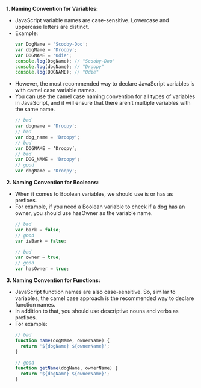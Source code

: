 **1. Naming Convention for Variables:**
  - JavaScript variable names are case-sensitive. Lowercase and uppercase letters are distinct.
  - Example:
    ```js
    var DogName = 'Scooby-Doo';
    var dogName = 'Droopy';
    var DOGNAME = 'Odie';
    console.log(DogName); // "Scooby-Doo"
    console.log(dogName); // "Droopy"
    console.log(DOGNAME); // "Odie"
    ```
  - However, the most recommended way to declare JavaScript variables is with camel case variable names.
  - You can use the camel case naming convention for all types of variables in JavaScript, and it will ensure that there aren’t multiple variables with the same name.
    ```js
    // bad
    var dogname = 'Droopy'; 
    // bad
    var dog_name = 'Droopy'; 
    // bad
    var DOGNAME = ‘Droopy’; 
    // bad
    var DOG_NAME = 'Droopy'; 
    // good
    var dogName = 'Droopy';
    ```
  
**2. Naming Convention for Booleans:**
  - When it comes to Boolean variables, we should use is or has as prefixes. 
  - For example, if you need a Boolean variable to check if a dog has an owner, you should use hasOwner as the variable name.
    ```js
    // bad
    var bark = false;
    // good
    var isBark = false;

    // bad
    var owner = true;
    // good
    var hasOwner = true;
    ```
  
**3. Naming Convention for Functions:**
  - JavaScript function names are also case-sensitive. So, similar to variables, the camel case approach is the recommended way to declare function names.
  - In addition to that, you should use descriptive nouns and verbs as prefixes.
  - For example:
    ```js
    // bad
    function name(dogName, ownerName) { 
      return '${dogName} ${ownerName}';
    }

    // good
    function getName(dogName, ownerName) { 
      return '${dogName} ${ownerName}';
    }
    ```
